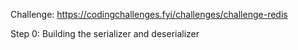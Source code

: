 Challenge: https://codingchallenges.fyi/challenges/challenge-redis 

Step 0: Building the serializer and deserializer

